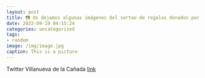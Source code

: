 ```yaml
---
layout: post
title: 📷 Os dejamos algunas imágenes del sorteo de regalos donados por empresas de VillanuevaDeLaCañada con motivo de la XXIIII Fiesta...
date: 2022-09-19 04:15:24
categories: uncategorized
tags:
- random
image: /img/image.jpg
caption: This is a picture
---
```

Twitter Villanueva de la Cañada [link](https://twitter.com/AytoVDLCanada/status/1571475110556467202)
